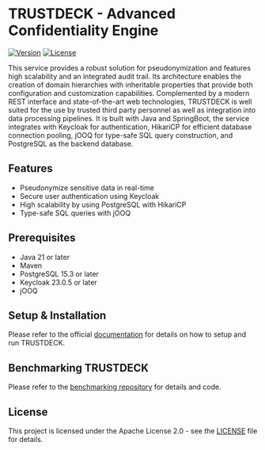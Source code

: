 # TRUSTDECK - Advanced Confidentiality Engine

[![Version](https://img.shields.io/badge/version-v1.0.1-green)](https://github.com/TrustDeck/trustdeck/releases/tag/v1.0.1)
[![License](https://img.shields.io/badge/License-Apache_2.0-green)](https://github.com/TrustDeck/trustdeck/blob/main/LICENSE)

This service provides a robust solution for pseudonymization and features high scalability and an integrated audit trail. Its architecture enables the creation of domain hierarchies with inheritable properties that provide both configuration and customization capabilities. Complemented by a modern REST interface and state-of-the-art web technologies, TRUSTDECK is well suited for the use by trusted third party personnel as well as integration into data processing pipelines. It is built with Java and SpringBoot, the service integrates with Keycloak for authentication, HikariCP for efficient database connection pooling, jOOQ for type-safe SQL query construction, and PostgreSQL as the backend database.

## Features

- Pseudonymize sensitive data in real-time
- Secure user authentication using Keycloak
- High scalability by using PostgreSQL with HikariCP
- Type-safe SQL queries with jOOQ

## Prerequisites

- Java 21 or later
- Maven
- PostgreSQL 15.3 or later
- Keycloak 23.0.5 or later
- jOOQ

## Setup & Installation

Please refer to the official [documentation](https://github.com/TrustDeck/trustdeck-docs) for details on how to setup and run TRUSTDECK.

## Benchmarking TRUSTDECK

Please refer to the [benchmarking repository](https://github.com/TrustDeck/trustdeck-benchmark) for details and code.

## License

This project is licensed under the Apache License 2.0 - see the [LICENSE](LICENSE) file for details.

